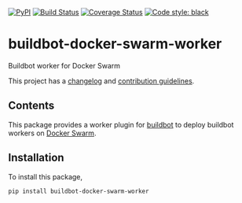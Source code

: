 [![PyPI](https://img.shields.io/pypi/v/buildbot-docker-swarm-worker.svg)](https://pypi.org/project/buildbot-docker-swarm-worker/)
[![Build Status](https://travis-ci.com/cjolowicz/buildbot-docker-swarm-worker.svg?branch=master)](https://travis-ci.com/cjolowicz/buildbot-docker-swarm-worker)
[![Coverage Status](https://img.shields.io/coveralls/cjolowicz/buildbot-docker-swarm-worker.svg?style=flat-square)](https://coveralls.io/github/cjolowicz/buildbot-docker-swarm-worker?branch=master)
[![Code style: black](https://img.shields.io/badge/code%20style-black-000000.svg?style=flat-square)](https://github.com/ambv/black)

# buildbot-docker-swarm-worker

Buildbot worker for Docker Swarm

This project has a [changelog](CHANGELOG.md) and
[contribution guidelines](CONTRIBUTING.md).

## Contents

This package provides a worker plugin for
[buildbot](https://buildbot.net) to deploy buildbot workers on
[Docker Swarm](https://docs.docker.com/engine/swarm/).

## Installation

To install this package,

```sh
pip install buildbot-docker-swarm-worker
```
